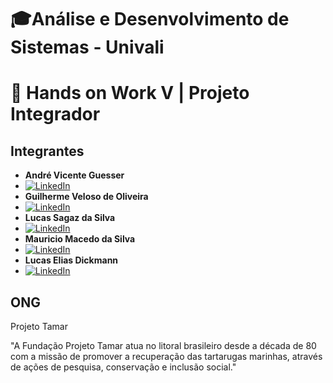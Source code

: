 # 🎓Análise e Desenvolvimento de Sistemas - Univali

# 🚀 Hands on Work V | Projeto Integrador

## Integrantes

- **André Vicente Guesser**
- [![LinkedIn](https://img.shields.io/badge/LinkedIn-0077B5?style=for-the-badge&logo=linkedin&logoColor=white)](https://www.linkedin.com/in/andr%C3%A9-guesser-184823356/)
- **Guilherme Veloso de Oliveira**
- [![LinkedIn](https://img.shields.io/badge/LinkedIn-0077B5?style=for-the-badge&logo=linkedin&logoColor=white)]()
- **Lucas Sagaz da Silva**
- [![LinkedIn](https://img.shields.io/badge/LinkedIn-0077B5?style=for-the-badge&logo=linkedin&logoColor=white)](https://www.linkedin.com/in/lucas-sagaz-da-silva-6a41b3230/)
- **Mauricio Macedo da Silva**
- [![LinkedIn](https://img.shields.io/badge/LinkedIn-0077B5?style=for-the-badge&logo=linkedin&logoColor=white)](https://www.linkedin.com/in/mauricio-macedo-22570085/)
- **Lucas Elias Dickmann**
- [![LinkedIn](https://img.shields.io/badge/LinkedIn-0077B5?style=for-the-badge&logo=linkedin&logoColor=white)](https://linkedin.com/in/lucas-dickmann)

## ONG

Projeto Tamar

"A Fundação Projeto Tamar atua no litoral brasileiro desde a década de 80 com a missão de promover a recuperação das tartarugas marinhas, através de ações de pesquisa, conservação e inclusão social."
